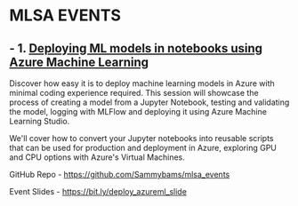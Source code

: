 # MLSA EVENTS
## - 1. [Deploying ML models in notebooks using Azure Machine Learning](https://youtu.be/lyJeuuBzmBU)
Discover how easy it is to deploy machine learning models in Azure with minimal coding experience required. This session will showcase the process of creating a model from a Jupyter Notebook, testing and validating the model, logging with MLFlow and deploying it using Azure Machine Learning Studio.

We'll cover how to convert your Jupyter notebooks into reusable scripts that can be used for production and deployment in Azure, exploring GPU and CPU options with Azure's Virtual Machines.

GitHub Repo - https://github.com/Sammybams/mlsa_events

Event Slides - https://bit.ly/deploy_azureml_slide
